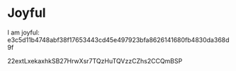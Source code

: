 # Joyful

I am joyful: e3c5d11b4748abf38f17653443cd45e497923bfa8626141680fb4830da368d9f


22extLxekaxhkSB27HrwXsr7TQzHuTQVzzCZhs2CCQmBSP